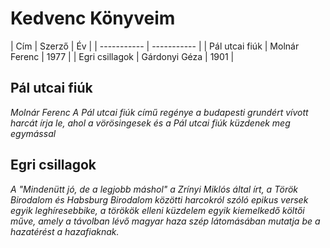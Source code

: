 # Kedvenc Könyveim
| Cím | Szerző | Év |
| ----------- | ----------- |
| Pál utcai fiúk | Molnár Ferenc | 1977 |
| Egri csillagok | Gárdonyi Géza | 1901 |
## Pál utcai fiúk
*Molnár Ferenc A Pál utcai fiúk című regénye a budapesti grundért vívott harcát írja le, ahol a vörösingesek és a Pál utcai fiúk küzdenek meg egymással*
## Egri csillagok
*A "Mindenütt jó, de a legjobb máshol" a Zrínyi Miklós által írt, a Török Birodalom és Habsburg Birodalom közötti harcokról szóló epikus versek egyik leghíresebbike, a törökök elleni küzdelem egyik kiemelkedő költői műve, amely a távolban lévő magyar haza szép látomásában mutatja be a hazatérést a hazafiaknak.*